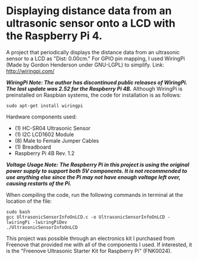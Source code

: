 # Displaying distance data from an ultrasonic sensor onto a LCD with the Raspberry Pi 4.
A project that periodically displays the distance data from an ultrasonic sensor to a LCD as "Dist: 0.00cm." 
For GPIO pin mapping, I used WiringPi (Made by Gordon Henderson under GNU-LGPL) to simplify. Link: http://wiringpi.com/

***WiringPi Note: The author has discontinued public releases of WiringPi. The last update was 2.52 for the Raspberry Pi 4B.***
Although WiringPi is preinstalled on Raspbian systems, the code for installation is as follows:
```
sudo apt-get install wiringpi
```
Hardware components used:
- (1) HC-SR04 Ultrasonic Sensor
- (1) I2C LCD1602 Module
- (8) Male to Female Jumper Cables
- (1) Breadboard
- Raspberry Pi 4B Rev. 1.2

***Voltage Usage Note: The Raspberry Pi in this project is using the original power supply to support both 5V components. 
It is not recommended to use anything else since the Pi may not have enough voltage left over, causing restarts of the Pi.***

When compiling the code, run the following commands in terminal at the location of the file:
```
sudo bash
gcc UltrasonicSensorInfoOnLCD.c -o UltrasonicSensorInfoOnLCD -lwiringPi -lwiringPiDev
./UltrasonicSensorInfoOnLCD
```
This project was possible through an electronics kit I purchased from Freenove that provided me with all of the components I used. 
If interested, it is the "Freenove Ultrasonic Starter Kit for Raspberry Pi" (FNK0024).
